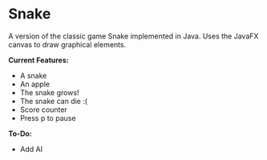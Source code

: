 # Snake

A version of the classic game Snake implemented in Java. Uses the JavaFX canvas to draw graphical elements.

<b>Current Features:</b>

<ul>
  <li>A snake</li>
  <li>An apple</li>
  <li>The snake grows!</li>
  <li>The snake can die :(</li>
  <li>Score counter</li>
  <li>Press p to pause</li>
</ul>

<b>To-Do:</b>

<ul>
  <li>Add AI</li>
</ul>